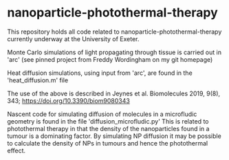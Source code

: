 # nanoparticle-photothermal-therapy

This repository holds all code related to nanoparticle-photothermal-therapy currently underway at the University of Exeter. 

Monte Carlo simulations of light propagating through tissue is carried out in 'arc' (see pinned project from Freddy Wordingham on my git homepage)

Heat diffusion simulations, using input from 'arc', are found in the 'heat_diffusion.m' file

The use of the above is described in Jeynes et al. Biomolecules 2019, 9(8), 343; https://doi.org/10.3390/biom9080343

Nascent code for simulating diffusion of molecules in a microfludic geometry is found in the file 'diffusion_microfludic.py'
This is related to photothermal therapy in that the density of the nanoparticles found in a tumour is a dominating factor.
By simulating NP diffusion it may be possible to calculate the density of NPs in tumours and hence the photothermal effect. 
